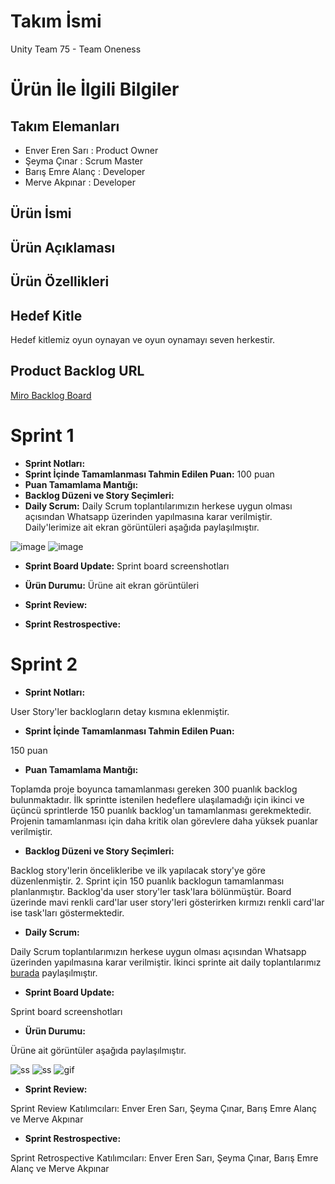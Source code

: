 # Takım İsmi
Unity Team 75 - Team Oneness

# Ürün İle İlgili Bilgiler
## Takım Elemanları
- Enver Eren Sarı : Product Owner
- Şeyma Çınar : Scrum Master
- Barış Emre Alanç : Developer
- Merve Akpınar : Developer

## Ürün İsmi

## Ürün Açıklaması

## Ürün Özellikleri

## Hedef Kitle
Hedef kitlemiz oyun oynayan ve oyun oynamayı seven herkestir.

## Product Backlog URL
[Miro Backlog Board](https://miro.com/welcomeonboard/WG90YjkwekQ3TWJ0NkpmWEE5SlI2RjlUS210VTBFMzg3OXlmNjlPUjNKQUl0Nk0zbHNZUDN5cDNCd1JLcUs1SXwzNDU4NzY0NTI0OTc2MDQyOTgz?share_link_id=913450459535)

# Sprint 1
- **Sprint Notları:**
- **Sprint İçinde Tamamlanması Tahmin Edilen Puan:** 100 puan
- **Puan Tamamlama Mantığı:**
- **Backlog Düzeni ve Story Seçimleri:**
- **Daily Scrum:** Daily Scrum toplantılarımızın herkese uygun olması açısından Whatsapp üzerinden yapılmasına karar verilmiştir.
Daily'lerimize ait ekran görüntüleri aşağıda paylaşılmıştır.

![image](https://user-images.githubusercontent.com/48402741/167467443-69a6c381-bc37-4012-84aa-dd831579d83b.png)
![image](https://user-images.githubusercontent.com/48402741/167467500-e7ca5b90-8921-42f3-b874-910e8622df47.png)

- **Sprint Board Update:** Sprint board screenshotları

- **Ürün Durumu:** Ürüne ait ekran görüntüleri

- **Sprint Review:** 

- **Sprint Restrospective:**

# Sprint 2

- **Sprint Notları:** 

User Story'ler backlogların detay kısmına eklenmiştir.

- **Sprint İçinde Tamamlanması Tahmin Edilen Puan:** 

150 puan

- **Puan Tamamlama Mantığı:** 

Toplamda proje boyunca tamamlanması gereken 300 puanlık backlog bulunmaktadır. İlk sprintte istenilen hedeflere ulaşılamadığı için ikinci ve üçüncü sprintlerde 150 puanlık backlog'un tamamlanması gerekmektedir. Projenin tamamlanması için daha kritik olan görevlere daha yüksek puanlar verilmiştir.


- **Backlog Düzeni ve Story Seçimleri:** 

Backlog story'lerin öncelikleribe ve ilk yapılacak story'ye göre düzenlenmiştir. 2. Sprint için 150 puanlık backlogun tamamlanması planlanmıştır. 
Backlog'da user story'ler task'lara bölünmüştür. Board üzerinde mavi renkli card'lar user story'leri gösterirken kırmızı renkli card'lar ise task'ları göstermektedir.


- **Daily Scrum:** 

Daily Scrum toplantılarımızın herkese uygun olması açısından Whatsapp üzerinden yapılmasına karar verilmiştir.
İkinci sprinte ait daily toplantılarımız [burada](https://github.com/team-oneness/unity-team-75/files/8753691/Daily.Scrum.docx) paylaşılmıştır.

- **Sprint Board Update:**

Sprint board screenshotları

- **Ürün Durumu:** 

Ürüne ait  görüntüler aşağıda paylaşılmıştır.

![ss](https://user-images.githubusercontent.com/48402741/169815504-e93eacf5-92e9-45d5-8f72-ff3b02e84d05.png)
![ss](https://user-images.githubusercontent.com/48402741/169815630-c37f0870-b627-44d2-bd0b-02555f4e62eb.png)
![gif](https://user-images.githubusercontent.com/48402741/169820845-b08b9c43-c05b-46e2-9d1c-942cb355a785.gif)


- **Sprint Review:** 

Sprint Review Katılımcıları: Enver Eren Sarı, Şeyma Çınar, Barış Emre Alanç ve Merve Akpınar


- **Sprint Restrospective:** 

Sprint Retrospective Katılımcıları: Enver Eren Sarı, Şeyma Çınar, Barış Emre Alanç ve Merve Akpınar



